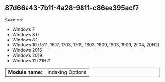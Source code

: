## 87d66a43-7b11-4a28-9811-c86ee395acf7

Seen on:
* Windows 7
* Windows 8.0
* Windows 8.1
* Windows 10 (1511, 1607, 1703, 1709, 1803, 1809, 1903, 1909, 2004, 20H2)
* Windows 2016
* Windows 2019
* Windows 11 (21H2)

<table border="1" class="docutils">
  <tbody>
    <tr>
      <td><b>Module name:</b></td>
      <td>Indexing Options</td>
    </tr>
  </tbody>
</table>

